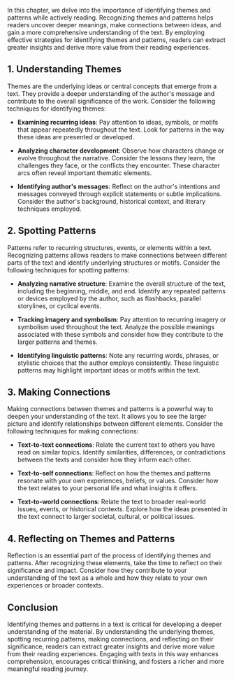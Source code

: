 
In this chapter, we delve into the importance of identifying themes and patterns while actively reading. Recognizing themes and patterns helps readers uncover deeper meanings, make connections between ideas, and gain a more comprehensive understanding of the text. By employing effective strategies for identifying themes and patterns, readers can extract greater insights and derive more value from their reading experiences.

**1. Understanding Themes**
---------------------------

Themes are the underlying ideas or central concepts that emerge from a text. They provide a deeper understanding of the author's message and contribute to the overall significance of the work. Consider the following techniques for identifying themes:

* **Examining recurring ideas**: Pay attention to ideas, symbols, or motifs that appear repeatedly throughout the text. Look for patterns in the way these ideas are presented or developed.

* **Analyzing character development**: Observe how characters change or evolve throughout the narrative. Consider the lessons they learn, the challenges they face, or the conflicts they encounter. These character arcs often reveal important thematic elements.

* **Identifying author's messages**: Reflect on the author's intentions and messages conveyed through explicit statements or subtle implications. Consider the author's background, historical context, and literary techniques employed.

**2. Spotting Patterns**
------------------------

Patterns refer to recurring structures, events, or elements within a text. Recognizing patterns allows readers to make connections between different parts of the text and identify underlying structures or motifs. Consider the following techniques for spotting patterns:

* **Analyzing narrative structure**: Examine the overall structure of the text, including the beginning, middle, and end. Identify any repeated patterns or devices employed by the author, such as flashbacks, parallel storylines, or cyclical events.

* **Tracking imagery and symbolism**: Pay attention to recurring imagery or symbolism used throughout the text. Analyze the possible meanings associated with these symbols and consider how they contribute to the larger patterns and themes.

* **Identifying linguistic patterns**: Note any recurring words, phrases, or stylistic choices that the author employs consistently. These linguistic patterns may highlight important ideas or motifs within the text.

**3. Making Connections**
-------------------------

Making connections between themes and patterns is a powerful way to deepen your understanding of the text. It allows you to see the larger picture and identify relationships between different elements. Consider the following techniques for making connections:

* **Text-to-text connections**: Relate the current text to others you have read on similar topics. Identify similarities, differences, or contradictions between the texts and consider how they inform each other.

* **Text-to-self connections**: Reflect on how the themes and patterns resonate with your own experiences, beliefs, or values. Consider how the text relates to your personal life and what insights it offers.

* **Text-to-world connections**: Relate the text to broader real-world issues, events, or historical contexts. Explore how the ideas presented in the text connect to larger societal, cultural, or political issues.

**4. Reflecting on Themes and Patterns**
----------------------------------------

Reflection is an essential part of the process of identifying themes and patterns. After recognizing these elements, take the time to reflect on their significance and impact. Consider how they contribute to your understanding of the text as a whole and how they relate to your own experiences or broader contexts.

**Conclusion**
--------------

Identifying themes and patterns in a text is critical for developing a deeper understanding of the material. By understanding the underlying themes, spotting recurring patterns, making connections, and reflecting on their significance, readers can extract greater insights and derive more value from their reading experiences. Engaging with texts in this way enhances comprehension, encourages critical thinking, and fosters a richer and more meaningful reading journey.
